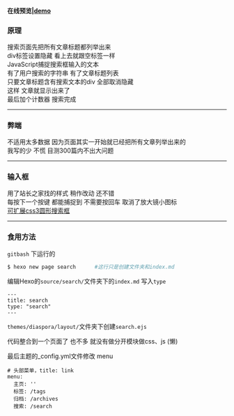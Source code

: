 #### 在线预览|[demo](https://hotococoa.com/search)

### 原理  
搜索页面先把所有文章标题都列举出来   
div标签设置隐藏 看上去就跟空标签一样  
JavaScript捕捉搜索框输入的文本   
有了用户搜索的字符串 有了文章标题列表   
只要文章标题含有搜索文本的div 全部取消隐藏  
这样 文章就显示出来了   
最后加个计数器 搜索完成  
  
*** 
### 弊端  
不适用太多数据 因为页面其实一开始就已经把所有文章列举出来的  
我写的少 不慌 目测300篇内不出大问题  
  
***   
### 输入框  
用了站长之家找的样式 稍作改动 还不错     
每按下一个按键 都能捕捉到 不需要按回车 取消了放大镜小图标    
[可扩展css3圆形搜索框](http://sc.chinaz.com/jiaoben/130222276600.htm)    

***
### 食用方法
`gitbash` 下运行的  

``` bash
$ hexo new page search      #这行只是创建文件夹和index.md  
```
 
  
编辑Hexo的`source/search/`文件夹下的`index.md` 写入`type`   
 
```
---
title: search
type: "search"  
---
```

`themes/diaspora/layout/`文件夹下创建`search.ejs`

代码整合到一个页面了 也不多 就没有做分开模块做css、js (懒)

最后主题的_config.yml文件修改 menu

```
# 头部菜单，title: link
menu:
  主页: ''
  标签: /tags 
  归档: /archives 
  搜索: /search
```